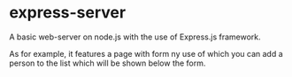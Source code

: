 # express-server
A basic web-server on node.js with the use of Express.js framework.

As for example, it features a page with form ny use of which you can add a person to the list which will be shown below the form.
